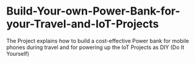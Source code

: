 # Build-Your-own-Power-Bank-for-your-Travel-and-IoT-Projects
The Project explains how to build a cost-effective Power bank for mobile phones during travel and for powering up the IoT Projects as DIY (Do It Yourself) 
